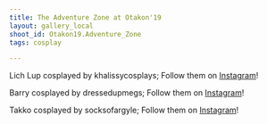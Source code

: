 ```yaml
---
title: The Adventure Zone at Otakon'19
layout: gallery_local
shoot_id: Otakon19.Adventure_Zone
tags: cosplay

---
```


Lich Lup cosplayed by khalissycosplays; Follow them on [Instagram](https://www.instagram.com/khalissycosplays)!

Barry cosplayed by dressedupmegs; Follow them on [Instagram](https://www.instagram.com/dressedupmegs)!

Takko cosplayed by socksofargyle; Follow them on [Instagram](https://www.instagram.com/socksofargyle)!
 
